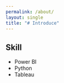 ```yaml
---
permalink: /about/
layout: single
title: "# Introduce"
---
```


## Skill

* Power BI
* Python
* Tableau